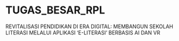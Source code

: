 # TUGAS_BESAR_RPL
REVITALISASI PENDIDIKAN DI ERA DIGITAL:  MEMBANGUN SEKOLAH LITERASI MELALUI APLIKASI ‘E-LITERASI’ BERBASIS AI DAN VR

